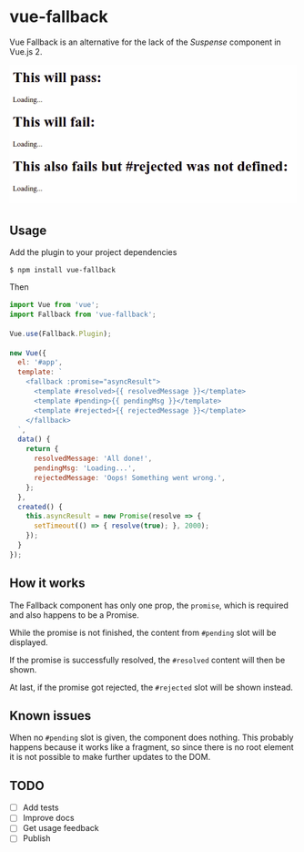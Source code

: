 # vue-fallback

Vue Fallback is an alternative for the lack of the *Suspense* component in Vue.js 2.

<p align="center">
  <img src="fallback.gif">
</p>

## Usage

Add the plugin to your project dependencies

```shell
$ npm install vue-fallback
```

Then

```javascript
import Vue from 'vue';
import Fallback from 'vue-fallback';

Vue.use(Fallback.Plugin);

new Vue({
  el: '#app',
  template: `
    <fallback :promise="asyncResult">
      <template #resolved>{{ resolvedMessage }}</template>
      <template #pending>{{ pendingMsg }}</template>
      <template #rejected>{{ rejectedMessage }}</template>
    </fallback>
  `,
  data() {
    return {
      resolvedMessage: 'All done!',
      pendingMsg: 'Loading...',
      rejectedMessage: 'Oops! Something went wrong.',
    };
  },
  created() {
    this.asyncResult = new Promise(resolve => {
      setTimeout(() => { resolve(true); }, 2000);
    });
  }
});
```

## How it works

The Fallback component has only one prop, the `promise`, which is required and also happens to be a Promise.

While the promise is not finished, the content from `#pending` slot will be displayed.

If the promise is successfully resolved, the `#resolved` content will then be shown.

At last, if the promise got rejected, the `#rejected` slot will be shown instead.

## Known issues

When no `#pending` slot is given, the component does nothing. This probably happens because it works like a fragment, so since there is no root element it is not possible to make further updates to the DOM.

## TODO

- [ ] Add tests
- [ ] Improve docs
- [ ] Get usage feedback
- [ ] Publish
